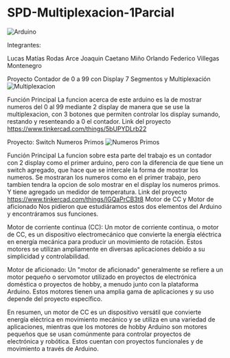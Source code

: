 # SPD-Multiplexacion-1Parcial
![Arduino](https://github.com/JoaquinMino/SPD-Multiplexacion-1Parcial/assets/138269439/c817ce32-9fd4-4aa5-a863-737e0d1c10a8)


Integrantes:

Lucas Matías Rodas Arce
Joaquin Caetano Miño
Orlando Federico Villegas Montenegro

Proyecto Contador de 0 a 99 con Display 7 Segmentos y Multiplexación
![Multiplexacion](https://github.com/JoaquinMino/SPD-Multiplexacion-1Parcial/assets/138269439/48dbb1ef-bad7-4d67-8d1b-e2398af85e6d)


Función Principal
La funcion acerca de este arduino es la de mostrar numeros del 0 al 99 mediante 2 display de manera que se use la multiplexacion, con 3 botones que permiten controlar los display sumando, restando y resenteando a 0 el contador.
Link del proyecto
https://www.tinkercad.com/things/5bUPYDLrb22

Proyecto: Switch Numeros Primos
![Numeros Primos](https://github.com/JoaquinMino/SPD-Multiplexacion-1Parcial/assets/138269439/cab7c0bf-3011-4b5e-95fa-fa911bee1e5c)


Función Principal
La funcion sobre esta parte del trabajo es un contador con 2 display como el primer arduino, pero con la diferencia de que tiene un switch agregado, que hace que se intercale la forma de mostrar los numeros. Se mostraran los numeros como en el primer trabajo, pero tambien tendra la opcion de solo mostrar en el display los numeros primos. Y tiene agregado un medidor de temperatura.
Link del proyecto
https://www.tinkercad.com/things/lGQaPrCB3t8
Motor de CC y Motor de aficionado
Nos pidieron que estudiáramos estos dos elementos del Arduino y encontráramos sus funciones.

Motor de corriente continua (CC): Un motor de corriente continua, o motor de CC, es un dispositivo electromecánico que convierte la energía eléctrica en energía mecánica para producir un movimiento de rotación. Estos motores se utilizan ampliamente en diversas aplicaciones debido a su simplicidad y controlabilidad.

Motor de aficionado: Un "motor de aficionado" generalmente se refiere a un motor pequeño o servomotor utilizado en proyectos de electrónica doméstica o proyectos de hobby, a menudo junto con la plataforma Arduino. Estos motores tienen una amplia gama de aplicaciones y su uso depende del proyecto específico.

En resumen, un motor de CC es un dispositivo versátil que convierte energía eléctrica en movimiento mecánico y se utiliza en una variedad de aplicaciones, mientras que los motores de hobby Arduino son motores pequeños que se usan comúnmente para controlar proyectos de electrónica y robótica. Estos cuentan con proyectos funcionales y de movimiento a través de Arduino.
